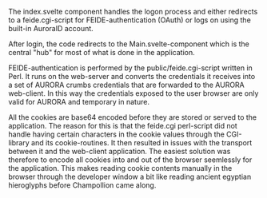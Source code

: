 The index.svelte component handles the logon process and either redirects to a feide.cgi-script for
FEIDE-authentication (OAuth) or logs on using the built-in AuroraID account.

After login, the code redirects to the Main.svelte-component which is the central "hub" for most of
what is done in the application.

FEIDE-authentication is performed by the public/feide.cgi-script written in Perl. It runs on the web-server and converts the
credentials it receives into a set of AURORA crumbs credentials that are forwarded to the AURORA web-client. In this way the
credentials exposed to the user browser are only valid for AURORA and temporary in nature.

All the cookies are base64 encoded before they are stored or served to the application. The reason for this is that the feide.cgi
perl-script did not handle having certain characters in the cookie values through the CGI-library and its cookie-routines. It then
resulted in issues with the transport between it and the web-client application. The easiest solution was therefore to encode
all cookies into and out of the browser seemlessly for the application. This makes reading cookie contents manually in the
browser through the developer window a bit like reading ancient egyptian hieroglyphs before Champollion came along.
